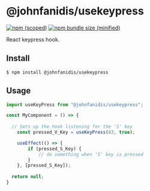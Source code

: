 # @johnfanidis/usekeypress

[![npm (scoped)](https://img.shields.io/npm/v/@johnfanidis/usekeypress.svg)](https://www.npmjs.com/package/@johnfanidis/usekeypress)
[![npm bundle size (minified)](https://img.shields.io/bundlephobia/min/@johnfanidis/usekeypress.svg)](https://www.npmjs.com/package/@johnfanidis/usekeypress)

React keypress hook.

## Install

```
$ npm install @johnfanidis/usekeypress
```

## Usage

```js
import useKeyPress from "@johnfanidis/usekeypress";

const MyComponent = () => {
    
  // Sets up the hook listening for the 'S' key
    const pressed_V_Key = useKeyPress(83, true);

    useEffect(() => {
        if (pressed_S_Key) {
            // do something when 'S' key is pressed
        }
    }, [pressed_S_Key]);
    
  return null;
}
```